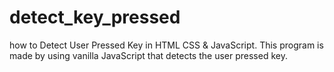 # detect_key_pressed
how to Detect User Pressed Key in HTML CSS &amp; JavaScript.
This program is made by using vanilla JavaScript that detects the user pressed key.
